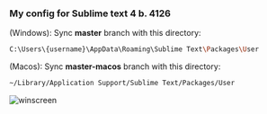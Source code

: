 ### My config for Sublime text 4 b. 4126

(Windows): Sync **master** branch with this directory:

```sh
C:\Users\{username}\AppData\Roaming\Sublime Text\Packages\User
```

(Macos): Sync **master-macos** branch with this directory:

```sh
~/Library/Application Support/Sublime Text/Packages/User
```


![winscreen](https://sun9-51.userapi.com/impg/d-8Vs3W7qPV91T1wNak_Odl1RcltiQZ97YR3OA/gnYBYu03frg.jpg?size=1891x1029&quality=96&sign=561d6a1ee8fa43a6660488ca859550fc&type=album)
